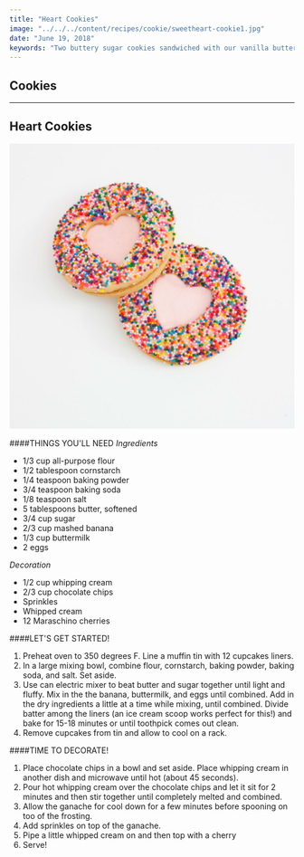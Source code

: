 ```yaml
---
title: "Heart Cookies"
image: "../../../content/recipes/cookie/sweetheart-cookie1.jpg"
date: "June 19, 2018"
keywords: "Two buttery sugar cookies sandwiched with our vanilla buttercream."
---
```

## Cookies
---
## Heart Cookies

![Image](../../../content/recipes/cookie/sweetheart-cookie1.jpg)

####THINGS YOU'LL NEED
_Ingredients_

- 1/3 cup all-purpose flour
- 1/2 tablespoon cornstarch
- 1/4 teaspoon baking powder
- 3/4 teaspoon baking soda
- 1/8 teaspoon salt
- 5 tablespoons butter, softened
- 3/4 cup sugar
- 2/3 cup mashed banana
- 1/3 cup buttermilk
- 2 eggs

_Decoration_

- 1/2 cup whipping cream
- 2/3 cup chocolate chips
- Sprinkles
- Whipped cream
- 12 Maraschino cherries

####LET'S GET STARTED!

1. Preheat oven to 350 degrees F. Line a muffin tin with 12 cupcakes liners.
2. In a large mixing bowl, combine flour, cornstarch, baking powder, baking soda, and salt. Set aside.
3. Use can electric mixer to beat butter and sugar together until light and fluffy. Mix in the the banana, buttermilk, and eggs until combined. Add in the dry ingredients a little at a time while mixing, until combined. Divide batter among the liners (an ice cream scoop works perfect for this!) and bake for 15-18 minutes or until toothpick comes out clean.
4. Remove cupcakes from tin and allow to cool on a rack.

####TIME TO DECORATE!

1. Place chocolate chips in a bowl and set aside. Place whipping cream in another dish and microwave until hot (about 45 seconds).
2. Pour hot whipping cream over the chocolate chips and let it sit for 2 minutes and then stir together until completely melted and combined.
3. Allow the ganache for cool down for a few minutes before spooning on too of the frosting.
4. Add sprinkles on top of the ganache.
5. Pipe a little whipped cream on and then top with a cherry
6. Serve!
